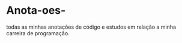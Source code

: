 # Anota-oes-
todas as minhas anotações de código e estudos em relação a minha carreira de programação.
